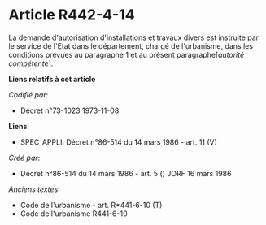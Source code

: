# Article R442-4-14

La demande d'autorisation d'installations et travaux divers est instruite par le service de l'Etat dans le département,
chargé de l'urbanisme, dans les conditions prévues au paragraphe 1 et au présent paragraphe[*autorité compétente*].

**Liens relatifs à cet article**

_Codifié par_:

  - Décret n°73-1023 1973-11-08

**Liens**:

  - SPEC_APPLI: Décret n°86-514 du 14 mars 1986 - art. 11 (V)

_Créé par_:

  - Décret n°86-514 du 14 mars 1986 - art. 5 () JORF 16 mars 1986

_Anciens textes_:

  - Code de l'urbanisme - art. R*441-6-10 (T)
  - Code de l'urbanisme R441-6-10
